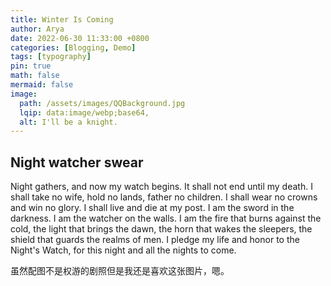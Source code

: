 ```yaml
---
title: Winter Is Coming
author: Arya
date: 2022-06-30 11:33:00 +0800
categories: [Blogging, Demo]
tags: [typography]
pin: true
math: false
mermaid: false
image:
  path: /assets/images/QQBackground.jpg
  lqip: data:image/webp;base64,
  alt: I'll be a knight.
---
```


## Night watcher swear

Night gathers, and now my watch begins.
It shall not end until my death.
I shall take no wife, hold no lands, father no children.
I shall wear no crowns and win no glory.
I shall live and die at my post.
I am the sword in the darkness.
I am the watcher on the walls.
I am the fire that burns against the cold,
the light that brings the dawn,
the horn that wakes the sleepers,
the shield that guards the realms of men.
I pledge my life and honor to the Night's Watch,
for this night and all the nights to come.

虽然配图不是权游的剧照但是我还是喜欢这张图片，嗯。